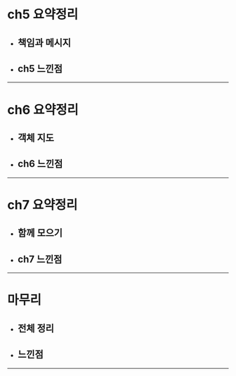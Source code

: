 # ch5 요약정리

- ## 책임과 메시지

- ## ch5 느낀점
  
---
# ch6 요약정리

- ## 객체 지도

- ## ch6 느낀점
  
---
# ch7 요약정리

- ## 함께 모으기

- ## ch7 느낀점
  
---
# 마무리

- ## 전체 정리

- ## 느낀점
  
---


